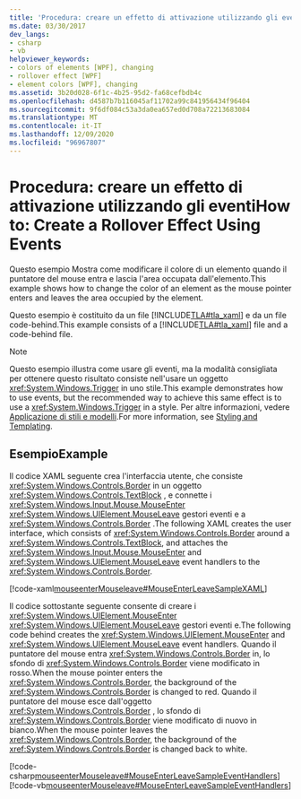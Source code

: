```yaml
---
title: 'Procedura: creare un effetto di attivazione utilizzando gli eventi'
ms.date: 03/30/2017
dev_langs:
- csharp
- vb
helpviewer_keywords:
- colors of elements [WPF], changing
- rollover effect [WPF]
- element colors [WPF], changing
ms.assetid: 3b20d028-6f1c-4b25-95d2-fa68cefbdb4c
ms.openlocfilehash: d4587b7b116045af11702a99c841956434f96404
ms.sourcegitcommit: 9f6df084c53a3da0ea657ed0d708a72213683084
ms.translationtype: MT
ms.contentlocale: it-IT
ms.lasthandoff: 12/09/2020
ms.locfileid: "96967807"
---
```

# <a name="how-to-create-a-rollover-effect-using-events"></a><span data-ttu-id="74a19-102">Procedura: creare un effetto di attivazione utilizzando gli eventi</span><span class="sxs-lookup"><span data-stu-id="74a19-102">How to: Create a Rollover Effect Using Events</span></span>
<span data-ttu-id="74a19-103">Questo esempio Mostra come modificare il colore di un elemento quando il puntatore del mouse entra e lascia l'area occupata dall'elemento.</span><span class="sxs-lookup"><span data-stu-id="74a19-103">This example shows how to change the color of an element as the mouse pointer enters and leaves the area occupied by the element.</span></span>  
  
 <span data-ttu-id="74a19-104">Questo esempio è costituito da un file [!INCLUDE[TLA#tla_xaml](../../../includes/tlasharptla-xaml-md.md)] e da un file code-behind.</span><span class="sxs-lookup"><span data-stu-id="74a19-104">This example consists of a [!INCLUDE[TLA#tla_xaml](../../../includes/tlasharptla-xaml-md.md)] file and a code-behind file.</span></span>  
  
> [!NOTE]
> <span data-ttu-id="74a19-105">Questo esempio illustra come usare gli eventi, ma la modalità consigliata per ottenere questo risultato consiste nell'usare un oggetto <xref:System.Windows.Trigger> in uno stile.</span><span class="sxs-lookup"><span data-stu-id="74a19-105">This example demonstrates how to use events, but the recommended way to achieve this same effect is to use a <xref:System.Windows.Trigger> in a style.</span></span> <span data-ttu-id="74a19-106">Per altre informazioni, vedere [Applicazione di stili e modelli](/dotnet/desktop-wpf/fundamentals/styles-templates-overview).</span><span class="sxs-lookup"><span data-stu-id="74a19-106">For more information, see [Styling and Templating](/dotnet/desktop-wpf/fundamentals/styles-templates-overview).</span></span>  
  
## <a name="example"></a><span data-ttu-id="74a19-107">Esempio</span><span class="sxs-lookup"><span data-stu-id="74a19-107">Example</span></span>  
 <span data-ttu-id="74a19-108">Il codice XAML seguente crea l'interfaccia utente, che consiste <xref:System.Windows.Controls.Border> in un oggetto <xref:System.Windows.Controls.TextBlock> , e connette i <xref:System.Windows.Input.Mouse.MouseEnter> <xref:System.Windows.UIElement.MouseLeave> gestori eventi e a <xref:System.Windows.Controls.Border> .</span><span class="sxs-lookup"><span data-stu-id="74a19-108">The following XAML creates the user interface, which consists of <xref:System.Windows.Controls.Border> around a <xref:System.Windows.Controls.TextBlock>, and attaches the <xref:System.Windows.Input.Mouse.MouseEnter> and <xref:System.Windows.UIElement.MouseLeave> event handlers to the <xref:System.Windows.Controls.Border>.</span></span>  
  
 [!code-xaml[mouseenterMouseleave#MouseEnterLeaveSampleXAML](~/samples/snippets/csharp/VS_Snippets_Wpf/mouseenterMouseleave/CSharp/Window1.xaml#mouseenterleavesamplexaml)]  
  
 <span data-ttu-id="74a19-109">Il codice sottostante seguente consente di creare i <xref:System.Windows.UIElement.MouseEnter> <xref:System.Windows.UIElement.MouseLeave> gestori eventi e.</span><span class="sxs-lookup"><span data-stu-id="74a19-109">The following code behind creates the <xref:System.Windows.UIElement.MouseEnter> and <xref:System.Windows.UIElement.MouseLeave> event handlers.</span></span>  <span data-ttu-id="74a19-110">Quando il puntatore del mouse entra <xref:System.Windows.Controls.Border> in, lo sfondo di <xref:System.Windows.Controls.Border> viene modificato in rosso.</span><span class="sxs-lookup"><span data-stu-id="74a19-110">When the mouse pointer enters the <xref:System.Windows.Controls.Border>, the background of the <xref:System.Windows.Controls.Border> is changed to red.</span></span>  <span data-ttu-id="74a19-111">Quando il puntatore del mouse esce dall'oggetto <xref:System.Windows.Controls.Border> , lo sfondo di <xref:System.Windows.Controls.Border> viene modificato di nuovo in bianco.</span><span class="sxs-lookup"><span data-stu-id="74a19-111">When the mouse pointer leaves the <xref:System.Windows.Controls.Border>, the background of the <xref:System.Windows.Controls.Border> is changed back to white.</span></span>  
  
 [!code-csharp[mouseenterMouseleave#MouseEnterLeaveSampleEventHandlers](~/samples/snippets/csharp/VS_Snippets_Wpf/mouseenterMouseleave/CSharp/Window1.xaml.cs#mouseenterleavesampleeventhandlers)]
 [!code-vb[mouseenterMouseleave#MouseEnterLeaveSampleEventHandlers](~/samples/snippets/visualbasic/VS_Snippets_Wpf/mouseenterMouseleave/VisualBasic/Window1.xaml.vb#mouseenterleavesampleeventhandlers)]
